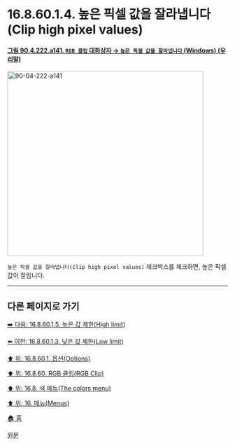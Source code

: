 # 16.8.60.1.4. 높은 픽셀 값을 잘라냅니다(Clip high pixel values)

<a id="90-04-222-a141"></a>

#### [그림 90.4.222.a141. `RGB 클립` 대화상자 → `높은 픽셀 값을 잘라냅니다` (Windows) (우리말)](./90-04-0222-rgb_clip.md#90-04-222-a141)
<img width="448" height="422" alt="90-04-222-a141" src="https://github.com/user-attachments/assets/96a70c0e-ee61-48e1-b3b1-b6f1a8f5dcd1" />

`높은 픽셀 값을 잘라냅니다(Clip high pixel values)` 체크박스를 체크하면, 높은 픽셀 값이 잘립니다.

***

## 다른 페이지로 가기

[➡️ 다음: 16.8.60.1.5. 높은 값 제한(High limit)](./16-08-60-01-05-high_limit.md)

[⬅️ 이전: 16.8.60.1.3. 낮은 값 제한(Low limit)](./16-08-60-01-03-low_limit.md)

[⬆️ 위: 16.8.60.1. 옵션(Options)](./16-08-60-01-00-options.md)

[⬆️ 위: 16.8.60. RGB 클립(RGB Clip)](./16-08-60-00-rgb-clip.md)

[⬆️ 위: 16.8. 색 메뉴(The colors menu)](./16-08-00-the-colors-menu.md)

[⬆️ 위: 16. 메뉴(Menus)](./16-00-menus.md)

[🏠 홈](./00-home.md)

[원문](https://docs.gimp.org/2.10/ko/gimp-filter-rgb-clip.html#idm34576)